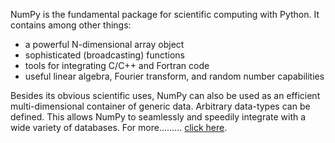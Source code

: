 NumPy is the fundamental package for scientific computing with Python. It contains among other things:

* a powerful N-dimensional array object
*    sophisticated (broadcasting) functions
*   tools for integrating C/C++ and Fortran code
*    useful linear algebra, Fourier transform, and random number capabilities

Besides its obvious scientific uses, NumPy can also be used as an efficient multi-dimensional container of generic data. Arbitrary data-types can be defined. This allows NumPy to seamlessly and speedily integrate with a wide variety of databases.
For more......... 
[click here](http://www.numpy.org/).
